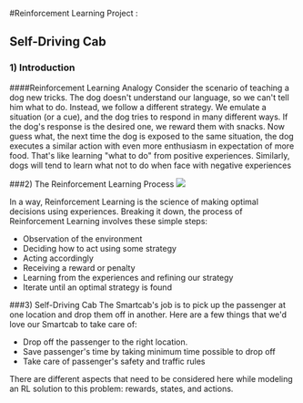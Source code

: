 #Reinforcement Learning Project :
## Self-Driving Cab

### 1) Introduction
####Reinforcement Learning Analogy
Consider the scenario of teaching a dog new tricks. The dog doesn't understand our language, so we can't tell him what to do. Instead, we follow a different strategy. We emulate a situation (or a cue), and the dog tries to respond in many different ways. If the dog's response is the desired one, we reward them with snacks. Now guess what, the next time the dog is exposed to the same situation, the dog executes a similar action with even more enthusiasm in expectation of more food. That's like learning "what to do" from positive experiences. Similarly, dogs will tend to learn what not to do when face with negative experiences

###2) The Reinforcement Learning Process
![](https://www.learndatasci.com/documents/14/Reinforcement-Learning-Animation.gif)

In a way, Reinforcement Learning is the science of making optimal decisions using experiences. Breaking it down, the process of Reinforcement Learning involves these simple steps:

- Observation of the environment
- Deciding how to act using some strategy
- Acting accordingly
- Receiving a reward or penalty
- Learning from the experiences and refining our strategy
- Iterate until an optimal strategy is found

###3) Self-Driving Cab
The Smartcab's job is to pick up the passenger at one location and drop them off in another. Here are a few things that we'd love our Smartcab to take care of:

- Drop off the passenger to the right location.
- Save passenger's time by taking minimum time possible to drop off
- Take care of passenger's safety and traffic rules

There are different aspects that need to be considered here while modeling an RL solution to this problem: rewards, states, and actions.


